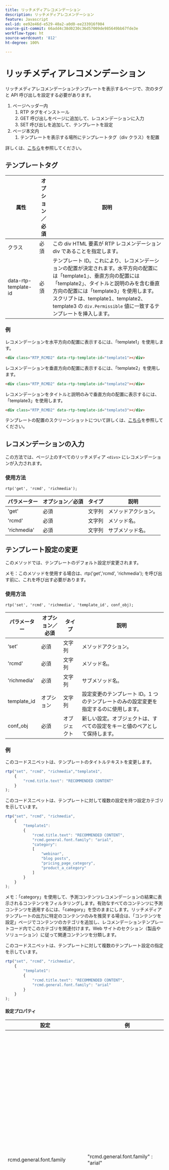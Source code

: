 ```yaml
---
title: リッチメディアレコメンデーション
description: リッチメディアレコメンデーション
feature: Javascript
exl-id: ee92e46d-e529-40a2-a0d0-ee233916f004
source-git-commit: 66add4c38d0230c36d57009de985649bb67fde3e
workflow-type: ht
source-wordcount: '812'
ht-degree: 100%

---
```


# リッチメディアレコメンデーション

リッチメディアレコメンデーションテンプレートを表示するページで、次のタグと API 呼び出しを設定する必要があります。

1. ページヘッダー内
   1. RTP タグをインストール
   1. GET 呼び出しをページに追加して、レコメンデーションに入力
   1. SET 呼び出しを追加して、テンプレートを設定
1. ページ本文内
   1. テンプレートを表示する場所にテンプレートタグ（div クラス）を配置

詳しくは、[こちら](https://experienceleague.adobe.com/ja/docs/marketo/using/product-docs/predictive-content/enabling-predictive-content/enable-predictive-content-for-web-rich-media)を参照してください。

## テンプレートタグ

| 属性 | オプション／必須 | 説明 |
|---|---|---|
| クラス | 必須 | この div HTML 要素が RTP レコメンデーション div であることを指定します。 |
| data-rtp-template-id | 必須 | テンプレート ID。これにより、レコメンデーションの配置が決定されます。水平方向の配置には「template1」、垂直方向の配置には「template2」、タイトルと説明のみを含む垂直方向の配置には「template3」を使用します。スクリプトは、template1、template2、template3 の `div.Permissible` 値に一致するテンプレートを挿入します。 |

### 例

レコメンデーションを水平方向の配置に表示するには、「template1」を使用します。

```html
<div class="RTP_RCMD2" data-rtp-template-id="template1"></div>
```

レコメンデーションを垂直方向の配置に表示するには、「template2」を使用します。

```html
<div class="RTP_RCMD2" data-rtp-template-id="template2"></div>
```

レコメンデーションをタイトルと説明のみで垂直方向の配置に表示するには、「template3」を使用します。

```html
<div class="RTP_RCMD2" data-rtp-template-id="template3"></div>
```

テンプレートの配置のスクリーンショットについて詳しくは、[こちら](#example_of_rich_media_recommendation_template_1)を参照してください。

## レコメンデーションの入力

この方法では、ページ上のすべてのリッチメディア `<divs>` にレコメンデーションが入力されます。

### 使用方法

`rtp('get', 'rcmd', 'richmedia');`

| パラメーター | オプション／必須 | タイプ | 説明 |
|---|---|---|---|
| &#39;get&#39; | 必須 | 文字列 | メソッドアクション。 |
| &#39;rcmd&#39; | 必須 | 文字列 | メソッド名。 |
| &#39;richmedia&#39; | 必須 | 文字列 | サブメソッド名。 |


## テンプレート設定の変更

このメソッドでは、テンプレートのデフォルト設定が変更されます。

メモ：このメソッドを使用する場合は、rtp(&#39;get&#39;,&#39;rcmd&#39;, &#39;richmedia&#39;); を呼び出す前に、これを呼び出す必要があります。

### 使用方法

`rtp('set', 'rcmd', 'richmedia', 'template_id', conf_obj);`

| パラメーター | オプション／必須 | タイプ | 説明 |
|---|---|---|---|
| ‘set’ | 必須 | 文字列 | メソッドアクション。 |
| &#39;rcmd&#39; | 必須 | 文字列 | メソッド名。 |
| &#39;richmedia&#39; | 必須 | 文字列 | サブメソッド名。 |
| template_id | オプション | 文字列 | 設定変更のテンプレート ID。1 つのテンプレートのみの設定変更を指定するのに使用します。 |
| conf_obj | 必須 | オブジェクト | 新しい設定。オブジェクトは、すべての設定をキーと値のペアとして保持します。 |


### 例

このコードスニペットは、テンプレートのタイトルテキストを変更します。

```javascript
rtp("set", "rcmd", "richmedia","template1",
    {
        "rcmd.title.text": "RECOMMENDED CONTENT"
    }
);
```

このコードスニペットは、テンプレートに対して複数の設定を持つ設定カテゴリを示しています。

```javascript
rtp("set", "rcmd", "richmedia",
    {
        "template1": 
        {
            "rcmd.title.text": "RECOMMENDED CONTENT",
            "rcmd.general.font.family": "arial",
            "category":
            [
                "webinar",
                "blog posts",
                "pricing_page_category",
                "product_a_category"
            ]
        }
    }
);
```

メモ：「category」を使用して、予測コンテンツレコメンデーションの結果に表示されるコンテンツをフィルタリングします。有効なすべてのコンテンツに予測コンテンツを適用するには、「category」を空のままにします。リッチメディアテンプレートの出力に特定のコンテンツのみを推奨する場合は、「コンテンツを設定」ページでコンテンツのカテゴリを追加し、レコメンデーションテンプレートコード内でこのカテゴリを関連付けます。Web サイトのセクション（製品やソリューション）に従って関連コンテンツを分類します。

このコードスニペットは、テンプレートに対して複数のテンプレート設定の指定を示しています。

```javascript
rtp("set", "rcmd", "richmedia",
    {
        "template1":
        {
            "rcmd.title.text": "RECOMMENDED CONTENT",
            "rcmd.general.font.family": "arial"
        }
    }
);
```

#### 設定プロパティ

| 設定 | 例 | 説明 |
|---|---|---|
| rcmd.general.font.family | &quot;rcmd.general.font.family&quot; : &quot;arial&quot; | テンプレート内のすべてのテキストのフォントファミリーを変更します。このプロパティは、ブラウザータイプ別のすべての CSS 値をサポートします。ページに存在する場合は、カスタムフォントファミリーを使用できます。 |
| rcmd.content.background.color | &quot;rcmd.content.background.color&quot; : &quot;black&quot; | テンプレートの内部ボックスの背景色を変更します。このプロパティは、ブラウザータイプ別のすべての CSS 値をサポートします。 |
| rcmd.title.text | &quot;rcmd.title.text&quot; : &quot;RECOMMENDED CONTENT&quot; | テンプレートのタイトルを変更します。 |
| rcmd.title.background.color | &quot;rcmd.title.background.color&quot; : &quot;blue&quot; | タイトルボックスの背景色を変更します。このプロパティは、すべての css カラー値（color name、rgb など）をサポートします。 |
| rcmd.title.font.size | &quot;rcmd.title.font.size&quot; : &quot;26px&quot; | タイトルのフォントサイズを変更します。このプロパティは、使用可能なすべてのフォントサイズの CSS 値（px、em など）をサポートします。 |
| rcmd.title.font.color | &quot;rcmd.title.font.color&quot; : &quot;white&quot; | タイトルのフォントカラーを変更します。このプロパティは、すべてのフォントカラー値（rgb、hex など）をサポートします |
| rcmd.description.font.color | &quot;rcmd.description.font.color&quot; : &quot;white&quot; | 説明のフォントカラーを変更します。このプロパティは、すべてのフォントカラー値（rgb、hex など）をサポートします |
| rcmd.cta.background.color | &quot;rcmd.cta.background.color&quot; : &quot;green&quot; | ボタンの背景色を変更します。このプロパティは、すべての css カラー値（color name、rgb など）をサポートします。 |
| rcmd.cta.font.color | &quot;rcmd.cta.font.color&quot; : &quot;rgb(90, 84, 164)&quot; | ボタンのフォントカラーを変更します。このプロパティは、すべてのフォントカラー値（rgb、hex など）をサポートします |
| rcmd.cta.text | &quot;rcmd.cta.text&quot; : &quot;Push&quot; | ボタンのテキストを変更します。テキストは、すべてのボタンで同じです。 |
| カテゴリ | &quot;category&quot; : [&quot;one category&quot;] | このテンプレートがサポートするレコメンデーションカテゴリを変更します。テンプレートには、この設定で指定されたカテゴリの 1 つを持つレコメンデーションのみが表示されます。 |


メモ：設定のサポートは、テンプレートごとに変更される場合があります。

#### 基本的な例

この例には、3 つのレコメンデーションを含む 1 つのテンプレートがあります。この例を HTML ページにコピーしてから、RTP タグを自分のタグに置き換えます。

```html
<!DOCTYPE>
<html>
<head>
<meta http-equiv="Content-Type" content="text/html; charset=UTF-8">
<title>RTP recommendation</title>
<!-- RTP tag --> 
<script type='text/javascript'>

// This tag needs to be replaced with your account tag
(function(c,h,a,f,i,e){c[a]=c[a]||function(){(c[a].q=c[a].q||[]).push(arguments)};
c[a].a=i;c[a].e=e;var g=h.createElement("script");g.async=true;g.type="text/javascript";
g.src=f+'?aid='+i;var b=h.getElementsByTagName("script")[0];b.parentNode.insertBefore(g,b);
})(window,document,"rtp","//example.rtp.com/rtp-api/v1/rtp.js","account_id");

// Send page view (required by  the recommendation)
rtp('send','view');
// Populate recommendation
rtp('get','rcmd', 'richmedia');
</script>
<!-- End of RTP tag -->
</head>
<body>
<div class="RTP_RCMD2" data-rtp-template-id="template1"></div>
</body>
</html>
```

#### 高度な例

この例には、3 つのレコメンデーションを含む 1 つのテンプレートがあります。テンプレートのタイトルは「RECOMMENDED CONTENT」、ボタンのテキストは「Read More」になります。この例を HTML ページにコピーしてから、RTP タグを自分のタグに置き換えます。

```html
<!DOCTYPE>
<html>
<head>
<meta http-equiv="Content-Type" content="text/html; charset=UTF-8">
<title>RTP recommendation</title>
<!-- RTP tag --> 
<script type='text/javascript'>

// This tag needs to be replaced with your account tag
(function(c,h,a,f,i,e){c[a]=c[a]||function(){(c[a].q=c[a].q||[]).push(arguments)};
c[a].a=i;c[a].e=e;var g=h.createElement("script");g.async=true;g.type="text/javascript";
g.src=f+'?aid='+i;var b=h.getElementsByTagName("script")[0];b.parentNode.insertBefore(g,b);
})(window,document,"rtp","//example.rtp.com/rtp-api/v1/rtp.js","account_id");

// Send page view (required by  the recommendation)
rtp('send','view');
// Populate the recommendation zone
rtp('get', 'campaign',true);
// Change template configuration
rtp('set', 'rcmd', 'richmedia',
    {
        template1 :
        {
            "rcmd.title.text" : "RECOMMENDED CONTENT",
            "rcmd.cta.text" : "Read More"
        }
    }
);
// Populate recommendation
rtp('get','rcmd', 'richmedia');
</script>
<!-- End of RTP tag -->
</head>
<body>
<div class="RTP_RCMD2" data-rtp-template-id="template1"></div>
</body>
</html>
```

#### リッチメディアレコメンデーションテンプレート #1 の例

**名前**：template1 **説明**：画像、タイトル、説明、コールトゥアクションボタンを含む水平コンテンツ。

![リッチメディアテンプレート](assets/rich-media-template1.png)

#### リッチメディアレコメンデーションテンプレート #2 の例

**名前**：template2 **説明**：画像、タイトル、説明、コールトゥアクションボタンを含む垂直コンテンツ。

![リッチメディアテンプレート](assets/rich-media-template2.png)

#### リッチメディアレコメンデーションテンプレート #3 の例

**名前**：template3 **説明**：タイトルと説明のみを含む垂直コンテンツ。ポインタを合わせると、ヘッダーのカラーが変わり、コンテンツ URL にハイパーリンクされます。また、説明は、カラーの変更を使用しないコンテンツにもリンクします。![リッチメディアテンプレート](assets/rich-media-template3.png)

